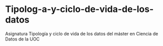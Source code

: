 # Tipolog-a-y-ciclo-de-vida-de-los-datos
Asignatura Tipología y ciclo de vida de los datos del máster en Ciencia de Datos de la UOC
